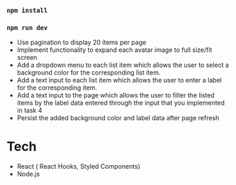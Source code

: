 
### `npm install`
### `npm run dev`
    
-  Use pagination to display 20 items per page 
-  Implement functionality to expand each avatar image to full size/fit screen
-  Add a dropdown menu to each list item which allows the user to select a background color for the corresponding list item. 
-  Add a text input to each list item which allows the user to enter a label for the corresponding item. 
-  Add a text input to the page which allows the user to filter the listed items by the label data entered through the input that you implemented in task   4 
-  Persist the added background color and label data after page refresh


# Tech
- React ( React Hooks, Styled Components)
- Node.js

